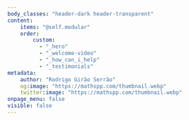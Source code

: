 ```yaml
---
body_classes: "header-dark header-transparent"
content:
    items: "@self.modular"
    order:
        custom:
          - "_hero"
          - "_welcome-video"
          - "_how_can_i_help"
          - "_testimonials"
metadata:
    author: "Rodrigo Girão Serrão"
    og:image: "https://mathspp.com/thumbnail.webp"
    twitter:image: "https://mathspp.com/thumbnail.webp"
onpage_menu: false
visible: false
---
```

